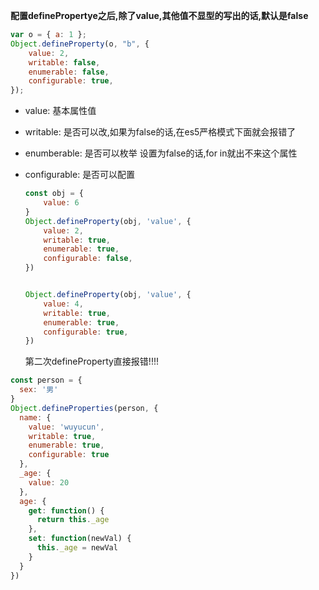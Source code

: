 **配置definePropertye之后,除了value,其他值不显型的写出的话,默认是false**

```js
var o = { a: 1 };
Object.defineProperty(o, "b", {
	value: 2, 
	writable: false, 
	enumerable: false, 
	configurable: true,
});
```
- value: 基本属性值
- writable: 是否可以改,如果为false的话,在es5严格模式下面就会报错了
- enumberable: 是否可以枚举
	设置为false的话,for in就出不来这个属性
- configurable: 是否可以配置

	```js
	const obj = {
		value: 6
	}	
	Object.defineProperty(obj, 'value', {
		value: 2, 
		writable: true, 
		enumerable: true, 
		configurable: false,
	})


	Object.defineProperty(obj, 'value', {
		value: 4, 
		writable: true, 
		enumerable: true, 
		configurable: true,
	})
	```
	第二次defineProperty直接报错!!!!

```js
const person = {
  sex: '男'
}
Object.defineProperties(person, {
  name: {
    value: 'wuyucun',
    writable: true, 
    enumerable: true,
    configurable: true
  },
  _age: {
    value: 20
  },
  age: {
    get: function() {
      return this._age
    },
    set: function(newVal) {
      this._age = newVal
    }
  }
})
```